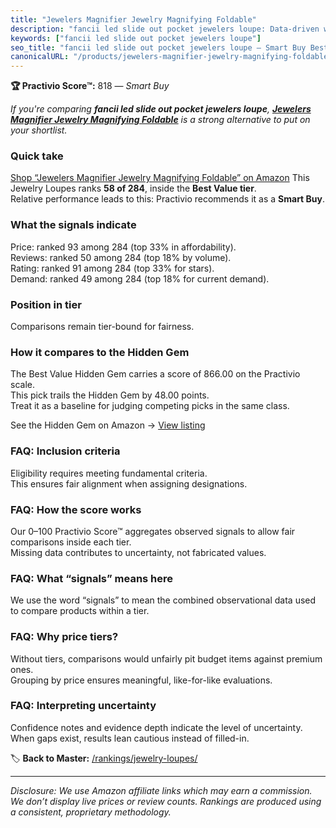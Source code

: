 ```yaml
---
title: "Jewelers Magnifier Jewelry Magnifying Foldable"
description: "fancii led slide out pocket jewelers loupe: Data-driven within Best Value ranking using the Practivio Score™. Positioned by quality, value, demand, findability…"
keywords: ["fancii led slide out pocket jewelers loupe"]
seo_title: "fancii led slide out pocket jewelers loupe — Smart Buy Best Value (2025)"
canonicalURL: "/products/jewelers-magnifier-jewelry-magnifying-foldable-B08M1YJJWC/"
---
```


**🏆 Practivio Score™:** 818 — _Smart Buy_


*If you're comparing **fancii led slide out pocket jewelers loupe**, **[Jewelers Magnifier Jewelry Magnifying Foldable](https://www.amazon.com/dp/B08M1YJJWC?tag=practivio-20)** is a strong alternative to put on your shortlist.*
### Quick take
[Shop “Jewelers Magnifier Jewelry Magnifying Foldable” on Amazon](https://www.amazon.com/dp/B08M1YJJWC?tag=practivio-20)
This Jewelry Loupes ranks **58 of 284**, inside the **Best Value tier**.  
Relative performance leads to this: Practivio recommends it as a **Smart Buy**.

### What the signals indicate
Price: ranked 93 among 284 (top 33% in affordability).  
Reviews: ranked 50 among 284 (top 18% by volume).  
Rating: ranked 91 among 284 (top 33% for stars).  
Demand: ranked 49 among 284 (top 18% for current demand).

### Position in tier
Comparisons remain tier-bound for fairness.

### How it compares to the Hidden Gem
The Best Value Hidden Gem carries a score of 866.00 on the Practivio scale.  
This pick trails the Hidden Gem by 48.00 points.  
Treat it as a baseline for judging competing picks in the same class.  

See the Hidden Gem on Amazon → [View listing](https://www.amazon.com/dp/B000CAHCQS?tag=practivio-20)

### FAQ: Inclusion criteria
Eligibility requires meeting fundamental criteria.  
This ensures fair alignment when assigning designations.

### FAQ: How the score works
Our 0–100 Practivio Score™ aggregates observed signals to allow fair comparisons inside each tier.  
Missing data contributes to uncertainty, not fabricated values.

### FAQ: What “signals” means here
We use the word “signals” to mean the combined observational data used to compare products within a tier.

### FAQ: Why price tiers?
Without tiers, comparisons would unfairly pit budget items against premium ones.  
Grouping by price ensures meaningful, like-for-like evaluations.

### FAQ: Interpreting uncertainty
Confidence notes and evidence depth indicate the level of uncertainty.  
When gaps exist, results lean cautious instead of filled-in.


🏷️ **Back to Master:** [/rankings/jewelry-loupes/](/rankings/jewelry-loupes/)

---
_Disclosure: We use Amazon affiliate links which may earn a commission. We don’t display live prices or review counts. Rankings are produced using a consistent, proprietary methodology._
